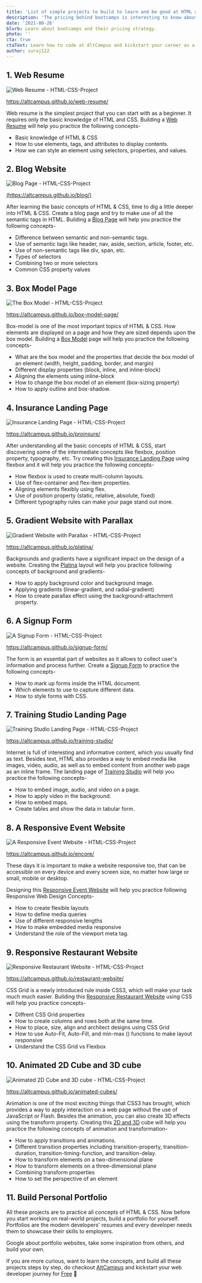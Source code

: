 ```yaml
---
title: 'List of simple projects to build to learn and be good at HTML and CSS'
description: 'The pricing behind bootcamps is interesting to know about. Learn why bootcamps are priced the way they are.'
date: '2021-08-26'
blurb: Learn about bootcamps and their pricing strategy.
photo: ''
cta: true
ctaText: Learn how to code at AltCampus and kickstart your career as a software developer 🚀
author: suraj122
---
```


## 1. Web Resume

![Web Resume - HTML-CSS-Project](https://raw.githubusercontent.com/suraj122/AC-STYLE-images/master/html-css-projects/web-resume.png)

<a href="https://altcampus.github.io/web-resume/" target="_blank">
  https://altcampus.github.io/web-resume/
</a>

Web resume is the simplest project that you can start with as a beginner. It requires only the basic knowledge of HTML and CSS. Building a <a href="https://altcampus.github.io/web-resume/" target="_blank">Web Resume</a> will help you practice the following concepts-

- Basic knowledge of HTML & CSS
- How to use elements, tags, and attributes to display contents.
- How we can style an element using selectors, properties, and values.

## 2. Blog Website

![Blog Page - HTML-CSS-Project](https://raw.githubusercontent.com/suraj122/AC-STYLE-images/master/html-css-projects/blog-page.png)

<a href="https://altcampus.github.io/blog/" target="_blank">
  (https://altcampus.github.io/blog/)
</a>

After learning the basic concepts of HTML & CSS, time to dig a little deeper into HTML & CSS. Create a blog page and try to make use of all the semantic tags in HTML. Building a <a href="https://altcampus.github.io/blog/" target="_blank">Blog Page</a> will help you practice the following concepts-

- Difference between semantic and non-semantic tags.
- Use of semantic tags like header, nav, aside, section, article, footer, etc.
- Use of non-semantic tags like div, span, etc.
- Types of selectors
- Combining two or more selectors
- Common CSS property values

## 3. Box Model Page

![The Box Model - HTML-CSS-Project](https://raw.githubusercontent.com/suraj122/AC-STYLE-images/master/html-css-projects/box-model.png)

<a href="https://altcampus.github.io/box-model-page/" target="_blank">
  https://altcampus.github.io/box-model-page/
</a>

Box-model is one of the most important topics of HTML & CSS. How elements are displayed on a page and how they are sized depends upon the box model. Building a <a href="https://altcampus.github.io/box-model-page/" target="_blank">Box Model</a> page will help you practice the following concepts-

- What are the box model and the properties that decide the box model of an element (width, height, padding, border, and margin)
- Different display properties (block, inline, and inline-block)
- Aligning the elements using inline-block
- How to change the box model of an element (box-sizing property)
- How to apply outline and box-shadow.

## 4. Insurance Landing Page

![Insurance Landing Page - HTML-CSS-Project](https://raw.githubusercontent.com/suraj122/AC-STYLE-images/master/html-css-projects/insurance-landing-page.png)

<a href="https://altcampus.github.io/proinsure/" target="_blank">
  https://altcampus.github.io/proinsure/
</a>

After understanding all the basic concepts of HTML & CSS, start discovering some of the intermediate concepts like flexbox, position property, typography, etc. Try creating this <a href="https://altcampus.github.io/proinsure/" target="_blank">Insurance Landing Page</a> using flexbox and it will help you practice the following concepts-

- How flexbox is used to create multi-column layouts.
- Use of flex-container and flex-item properties.
- Aligning elements flexibly using flex.
- Use of position property (static, relative, absolute, fixed)
- Different typography rules can make your page stand out more.

## 5. Gradient Website with Parallax

![Gradient Website with Parallax - HTML-CSS-Project](https://raw.githubusercontent.com/suraj122/AC-STYLE-images/master/html-css-projects/background-and-gradients.png)

<a href="https://altcampus.github.io/platina/" target="_blank">
  https://altcampus.github.io/platina/
</a>

Backgrounds and gradients have a significant impact on the design of a website. Creating the <a href="https://altcampus.github.io/platina/" target="_blank">Platina</a> layout will help you practice following concepts of background and gradients-

- How to apply background color and background image.
- Applying gradients (linear-gradient, and radial-gradient)
- How to create parallax effect using the background-attachment property.

## 6. A Signup Form

![A Signup Form - HTML-CSS-Project](https://raw.githubusercontent.com/suraj122/AC-STYLE-images/master/html-css-projects/signup-form.png)

<a href="https://altcampus.github.io/signup-form/" target="_blank">
  https://altcampus.github.io/signup-form/
</a>

The form is an essential part of websites as it allows to collect user's information and process further. Create a <a href="https://altcampus.github.io/signup-form/" target="_blank">Signup Form</a> to practice the following concepts-

- How to mark up forms inside the HTML document.
- Which elements to use to capture different data.
- How to style forms with CSS.

## 7. Training Studio Landing Page

![Training Studio Landing Page - HTML-CSS-Project](https://raw.githubusercontent.com/suraj122/AC-STYLE-images/master/html-css-projects/training-studio.png)

<a href="https://altcampus.github.io/training-studio/" target="_blank">
  https://altcampus.github.io/training-studio/
</a>

Internet is full of interesting and informative content, which you usually find as text. Besides text, HTML also provides a way to embed media like images, video, audio, as well as to embed content from another web page as an inline frame. The landing page of <a href="https://altcampus.github.io/training-studio/" target="_blank">Training Studio</a> will help you practice the following concepts-

- How to embed image, audio, and video on a page.
- How to apply video in the background.
- How to embed maps.
- Create tables and show the data in tabular form.

## 8. A Responsive Event Website

![A Responsive Event Website - HTML-CSS-Project](https://raw.githubusercontent.com/suraj122/AC-STYLE-images/master/html-css-projects/event-webpage.png)

<a href="https://altcampus.github.io/encore/" target="_blank">
  https://altcampus.github.io/encore/
</a>

These days it is important to make a website responsive too, that can be accessible on every device and every screen size, no matter how large or small, mobile or desktop.

Designing this <a href="https://altcampus.github.io/encore/" target="_blank">Responsive Event Website</a> will help you practice following Responsive Web Design Concepts-

- How to create flexible layouts
- How to define media queries
- Use of different responsive lengths
- How to make embedded media responsive
- Understand the role of the viewport meta tag.

## 9. Responsive Restaurant Website

![Responsive Restaurant Website - HTML-CSS-Project](https://raw.githubusercontent.com/suraj122/AC-STYLE-images/master/html-css-projects/responsive-restaurant-page.png)

<a href="https://altcampus.github.io/restaurant-website/" target="_blank">
  https://altcampus.github.io/restaurant-website/
</a>

CSS Grid is a newly introduced rule inside CSS3, which will make your task much much easier. Building this <a href="https://altcampus.github.io/restaurant-website/" target="_blank">Responsive Restaurant Website</a> using CSS will help you practice concepts-

- Diffrent CSS Grid properties
- How to create columns and rows both at the same time.
- How to place, size, align and architect designs using CSS Grid
- How to use Auto-Fit, Auto-Fill, and min-max () functions to make layout responsive
- Understand the CSS Grid vs Flexbox

## 10. Animated 2D Cube and 3D cube

![Animated 2D Cube and 3D cube - HTML-CSS-Project](https://raw.githubusercontent.com/suraj122/AC-STYLE-images/master/html-css-projects/2d-and-3d-cube.png)

<a href="https://altcampus.github.io/animated-cubes/" target="_blank">
  https://altcampus.github.io/animated-cubes/
</a>

Animation is one of the most exciting things that CSS3 has brought, which provides a way to apply interaction on a web page without the use of JavaScript or Flash. Besides the animation, you can also create 3D effects using the transform property. Creating this <a href="https://altcampus.github.io/animated-cubes/" target="_blank">2D and 3D</a> cube will help you practice the following concepts of animation and transformation-

- How to apply transitions and animations.
- Different transition properties including transition-property, transition-duration, transition-timing-function, and transition-delay.
- How to transform elements on a two-dimensional plane
- How to transform elements on a three-dimensional plane
- Combining transform properties
- How to set the perspective of an element

## 11. Build Personal Portfolio

All these projects are to practice all concepts of HTML & CSS. Now before you start working on real-world projects, build a portfolio for yourself. Portfolios are the modern developers' resumes and every developer needs them to showcase their skills to employers.

Google about portfolio websites, take some inspiration from others, and build your own.

If you are more curious, want to learn the concepts, and build all these projects steps by step, do checkout [AltCampus](https://altcampus.school/) and kickstart your web developer journey for <a href="https://try.altcampus.school/" target="_blank">Free</a> 🚀
